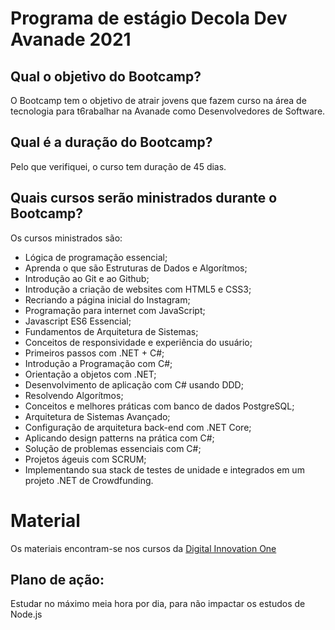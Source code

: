 # Programa de estágio Decola Dev Avanade 2021

## Qual o objetivo do Bootcamp?

O Bootcamp tem o objetivo de atrair jovens que fazem curso na área de tecnologia para t6rabalhar na Avanade como Desenvolvedores de Software.

## Qual é a duração do Bootcamp?

Pelo que verifiquei, o curso tem duração de 45 dias.

## Quais cursos serão ministrados durante o Bootcamp?

Os cursos ministrados são: 

- Lógica de programação essencial;
- Aprenda o que são Estruturas de Dados e Algorítmos;
- Introdução ao Git e ao Github;
- Introdução a criação de websites com HTML5 e CSS3;
- Recriando a página inicial do Instagram;
- Programação para internet com JavaScript;
- Javascript ES6 Essencial;
- Fundamentos de Arquitetura de Sistemas;
- Conceitos de responsividade e experiência do usuário;
- Primeiros passos com .NET + C#;
- Introdução a Programação com C#;
- Orientação a objetos com .NET;
- Desenvolvimento de aplicação com C# usando DDD;
- Resolvendo Algorítmos;
- Conceitos e melhores práticas com banco de dados PostgreSQL;
- Arquitetura de Sistemas Avançado;
- Configuração de arquitetura back-end com .NET Core;
- Aplicando design patterns na prática com C#;
- Solução de problemas essenciais com C#;
- Projetos ágeuis com SCRUM;
- Implementando sua stack de testes de unidade e integrados em um projeto .NET de Crowdfunding.

# Material

Os materiais encontram-se nos cursos da [Digital Innovation One](https://web.digitalinnovation.one/track/decola-dev-avanade-2021)

## Plano de ação:

Estudar no máximo meia hora por dia, para não impactar os estudos de Node.js

